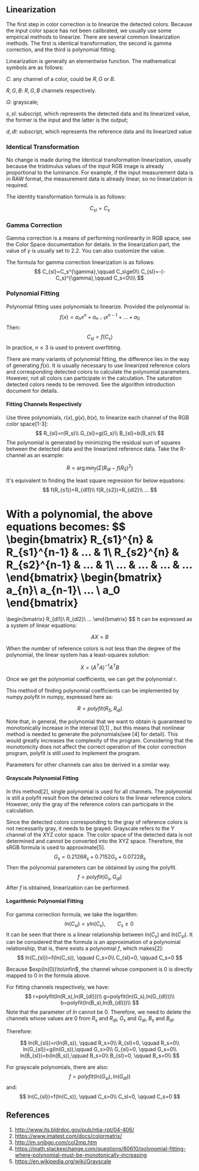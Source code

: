 ## Linearization

The first step in color correction is to linearize the detected colors. Because the input color space has not been calibrated, we usually use some empirical methods to linearize. There are several common  linearization methods. The first is identical transformation, the second is gamma correction, and the third is polynomial fitting. 

Linearization is generally an elementwise function. The mathematical symbols are as follows: 

$C$: any channel of a color, could be $R, G$ or $B$. 

$R, G,  B$:  $R, G, B$ channels respectively. 

$G$: grayscale; 

$s,sl$: subscript, which represents the detected data and its linearized value, the former is the input and the latter is the output;

$d,dl$: subscript, which represents the reference data and its linearized value



### Identical Transformation

No change is made during the Identical transformation linearization, usually because the tristimulus values of the input RGB image is already proportional to the luminance. For example, if the input measurement data is in RAW format, the measurement data is already linear, so no linearization is required.

The identity transformation formula is as follows: 

$$
C_{sl}=C_s 
$$

### Gamma Correction

Gamma correction is a means of performing nonlinearity in RGB space, see the Color Space documentation for details. In the linearization part, the value of $\gamma$ is usually set to 2.2. You can also customize the value. 

The formula for gamma correction linearization is as follows: 
$$
C_{sl}=C_s^{\gamma},\qquad C_s\ge0\\
C_{sl}=-(-C_s)^{\gamma},\qquad C_s<0\\\\
$$

### Polynomial Fitting

Polynomial fitting uses polynomials to linearize. Provided the polynomial is:
$$
f(x)=a_nx^n+a_{n-1}x^{n-1}+... +a_0 
$$
Then: 
$$
C_{sl}=f(C_s)
$$
In practice, $n\le3$ is used to prevent overfitting. 

There are many variants of polynomial fitting, the difference lies in the way of generating $f(x)$. It is usually necessary to use linearized reference colors and corresponding detected colors to calculate the polynomial parameters. However, not all colors can participate in the calculation. The saturation detected colors needs to be removed. See the algorithm introduction document for details.

#### Fitting Channels Respectively

Use three polynomials, $r(x), g(x), b(x)$,  to linearize each channel of the RGB color space[1-3]:
$$
R_{sl}=r(R_s)\\
G_{sl}=g(G_s)\\
B_{sl}=b(B_s)\\
$$
The polynomial is generated by minimizing the residual sum of squares between the detected data and the linearized reference data. Take the R-channel as an example:

$$
R=\arg min_{f}(\Sigma(R_{dl}-f(R_S)^2)
$$

It's equivalent to finding the least square regression for below equations:
$$
f(R_{s1})=R_{dl1}\\
f(R_{s2})=R_{dl2}\\
...
$$

With a polynomial, the above equations becomes:
$$
\begin{bmatrix}
R_{s1}^{n} & R_{s1}^{n-1} & ... & 1\\ 
R_{s2}^{n} & R_{s2}^{n-1} & ... & 1\\ 
... & ... & ... & ...
\end{bmatrix}
\begin{bmatrix}
a_{n}\\ 
a_{n-1}\\ 
... \\
a_0
\end{bmatrix}
=
\begin{bmatrix}
R_{dl1}\\ 
R_{dl2}\\ 
... 
\end{bmatrix}
$$
It can be expressed as a system of linear equations:

$$
AX=B
$$

When the number of reference colors is  not less than the degree of the polynomial, the linear system has a least-squares solution:

$$
X=(A^TA)^{-1}A^TB
$$

Once we get the polynomial coefficients, we can get the polynomial r.

This method of finding polynomial coefficients can be implemented by numpy.polyfit in numpy, expressed here as:

$$
R=polyfit(R_S, R_{dl})
$$

Note that, in general, the polynomial that we want to obtain is guaranteed to monotonically increase in the interval [0,1] , but this means that nonlinear method is needed to generate the polynomials(see [4] for detail). This would greatly increases the complexity of the program. Considering that the monotonicity does not affect the correct operation of the color correction program, polyfit is still used to implement the program.

Parameters for other channels can also be derived in a similar way.

#### Grayscale Polynomial Fitting

In this method[2], single polynomial is used for all channels. The polynomial is still a polyfit result from the detected colors to the linear reference colors. However, only the gray of the reference colors can participate in the calculation.

Since the detected colors corresponding to the gray of reference colors is not necessarily gray, it needs to be grayed. Grayscale refers to the Y channel of the XYZ color space. The color space of the detected data is not determined and cannot be converted into the XYZ space. Therefore, the sRGB formula is used to approximate[5]. 
$$
G_{s}=0.2126R_{s}+0.7152G_{s}+0.0722B_{s}
$$
Then the polynomial parameters can be obtained by using the polyfit. 
$$
f=polyfit(G_{s}, G_{dl})
$$
After $f$ is obtained, linearization can be performed. 

#### Logarithmic Polynomial Fitting

For gamma correction formula, we take the logarithm: 
$$
ln(C_{sl})={\gamma}ln(C_s),\qquad C_s\ge0\ 
$$
It can be seen that there is a linear relationship between $ln(C_s)$ and $ln(C_{sl})$. It can be considered that the formula is an approximation of a polynomial relationship, that is, there exists a polynomial $f$, which makes[2]:
$$
ln(C_{sl})=f(ln(C_s)), \qquad C_s>0\\
C_{sl}=0, \qquad C_s=0
$$

Because $exp(ln(0))\to\infin$, the channel whose component is 0 is directly mapped to 0 in the formula above.

For fitting channels respectively, we have:
$$
r=polyfit(ln(R_s),ln(R_{dl}))\\
g=polyfit(ln(G_s),ln(G_{dl}))\\
b=polyfit(ln(B_s),ln(B_{dl}))\\
$$
Note that the parameter of $ln$ cannot be 0. Therefore, we need to delete the channels whose values are 0 from $R_s$ and $R_{dl}$, $G_s$ and $G_{dl}$, $B_s$ and $B_{dl}$.

Therefore: 

$$
ln(R_{sl})=r(ln(R_s)), \qquad R_s>0\\
R_{sl}=0, \qquad R_s=0\\
ln(G_{sl})=g(ln(G_s)),\qquad G_s>0\\
G_{sl}=0, \qquad G_s=0\\
ln(B_{sl})=b(ln(B_s)),\qquad B_s>0\\
B_{sl}=0, \qquad B_s=0\\
$$

For grayscale polynomials, there are also: 
$$
f=polyfit(ln(G_{sl}),ln(G_{dl}))
$$
and: 
$$
ln(C_{sl})=f(ln(C_s)), \qquad C_s>0\\
C_sl=0, \qquad C_s=0
$$

## References

1. http://www.its.bldrdoc.gov/pub/ntia-rpt/04-406/
2. https://www.imatest.com/docs/colormatrix/
3. http://im.snibgo.com/col2mp.htm
4. https://math.stackexchange.com/questions/60610/polynomial-fitting-where-polynomial-must-be-monotonically-increasing
5. https://en.wikipedia.org/wiki/Grayscale

